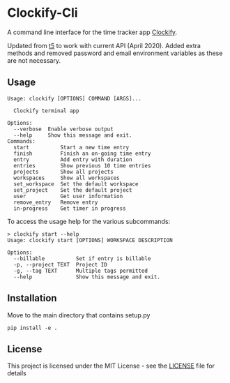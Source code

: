 # Clockify-Cli
A command line interface for the time tracker app [Clockify](https://clockify.me/). 

Updated from [t5](https://github.com/t5/clockify-cli) to work with current API (April 2020).
Added extra methods and removed password and email environment variables as these are not necessary.

## Usage 
```
Usage: clockify [OPTIONS] COMMAND [ARGS]...

  Clockify terminal app

Options:
  --verbose  Enable verbose output
  --help     Show this message and exit.
Commands:
  start          Start a new time entry
  finish         Finish an on-going time entry
  entry          Add entry with duration
  entries        Show previous 10 time entries
  projects       Show all projects
  workspaces     Show all workspaces
  set_workspace  Set the default workspace
  set_project    Set the default project
  user           Get user information
  remove_entry   Remove entry
  in-progress    Get timer in progress
```
To access the usage help for the various subcommands:
```
> clockify start --help
Usage: clockify start [OPTIONS] WORKSPACE DESCRIPTION

Options:
  --billable          Set if entry is billable
  -p, --project TEXT  Project ID
  -g, --tag TEXT      Multiple tags permitted
  --help              Show this message and exit.
```
## Installation
Move to the main directory that contains setup.py
```
pip install -e .
```
## License
This project is licensed under the MIT License - see the [LICENSE](LICENSE) file for details
